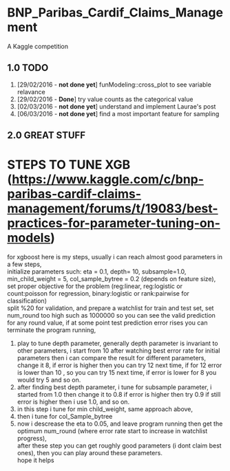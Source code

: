 # BNP_Paribas_Cardif_Claims_Management
A Kaggle competition

## 1.0 TODO
1. [29/02/2016 - **not done yet**] funModeling::cross_plot to see variable relavance
2. [29/02/2016 - **Done**] try value counts as the categorical value
3. [02/03/2016 - **not done yet**] understand and implement Laurae's post
3. [06/03/2016 - **not done yet**] find a most important feature for sampling

## 2.0 GREAT STUFF
# STEPS TO TUNE XGB (https://www.kaggle.com/c/bnp-paribas-cardif-claims-management/forums/t/19083/best-practices-for-parameter-tuning-on-models)
for xgboost here is my steps, usually i can reach almost good parameters in a few steps,  
initialize parameters such: eta = 0.1, depth= 10, subsample=1.0, min_child_weight = 5, col_sample_bytree = 0.2 (depends on feature size), set proper objective for the problem (reg:linear, reg:logistic or count:poisson for regression, binary:logistic or rank:pairwise for classification)  
split %20 for validation, and prepare a watchlist for train and test set, set num_round too high such as 1000000 so you can see the valid prediction for any round value, if at some point test prediction error rises you can terminate the program running,  
1. play to tune depth parameter, generally depth parameter is invariant to other parameters, i start from 10 after watching best error rate for initial parameters then i can compare the result for different parameters, change it 8, if error is higher then you can try 12 next time, if for 12 error is lower than 10 , so you can try 15 next time, if error is lower for 8 you would try 5 and so on.
2. after finding best depth parameter, i tune for subsample parameter, i started from 1.0 then change it to 0.8 if error is higher then try 0.9 if still error is higher then i use 1.0, and so on.
3. in this step i tune for min child_weight, same approach above,
4. then i tune for col_Sample_bytree
5. now i descrease the eta to 0.05, and leave program running then get the optimum num_round (where error rate start to increase in watchlist progress),  
after these step you can get roughly good parameters (i dont claim best ones), then you can play around these parameters.  
hope it helps